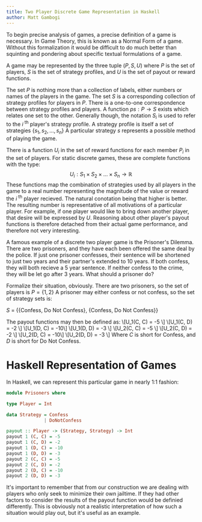```yaml
---
title: Two Player Discrete Game Representation in Haskell
author: Matt Gambogi
---
```


To begin precise analysis of games, a precise definition of a game is
necessary.  In Game Theory, this is known as a Normal Form of a game. Without
this formalization it would be difficult to do much better than squinting and
pondering about specific textual formulations of a game.

A game may be represented by the three tuple $(P, S, U)$ where $P$ is the set
of players, $S$ is the set of strategy profiles, and $U$ is the set of payout
or reward functions.

The set $P$ is nothing more than a collection of labels, either numbers or
names of the players in the game.  The set $S$ is a corresponding collection of
strategy profiles for players in $P$. There is a one-to-one correspondence
between strategy profiles and players. A function $ps: P \to S$ exists which
relates one set to the other.  Generally though, the notation $S_i$ is used to
refer to the $i^\text{ th}$ player's strategy profile. A strategy profile is
itself a set of strategies $\{s_1, s_2, \ldots, s_n\}$ A particular strategy
$s$ represents a possible method of playing the game.

There is a function $U_i$ in the set of reward functions for each member $P_i$
in the set of players.  For static discrete games, these are complete functions
with the type: $$U_i: S_1 \times S_2 \times \ldots \times S_n \to \mathbb{R}$$
These functions map the combination of strategies used by all players in the
game to a real number representing the magnitude of the value or reward the
$i^\text{ th}$ player recieved. The natural conotation being that higher is
better. The resulting number is representative of all motivations of a
particular player. For example, if one player would like to bring down another
player, that desire will be expressed by $U$. Reasoning about other player's
payout functions is therefore detached from their actual game performance, and
therefore not very interesting.

A famous example of a discrete two player game is the Prisoner's Dilemma. There
are two prisoners, and they have each been offered the same deal by the police.
If just one prisoner confesses, their sentence will be shortened to just two
years and their partner's extended to 10 years.  If both confess, they will
both recieve a 5 year sentence.  If neither confess to the crime, they will be
let go after 3 years.  What should a prisoner do?

Formalize their situation, obviously. There are two prisoners, so the set of
players is $P=\{1,2\}$ A prisoner may either confess or not confess, so the set
of strategy sets is:

$S$ = {{Confess, Do Not Confess}, {Confess, Do Not Confess}}

The payout functions may then be defined as:
\\[U_1(C, C) = -5 \\]
\\[U_1(C, D) = -2 \\]
\\[U_1(D, C) = -10\\]
\\[U_1(D, D) = -3 \\]
\\[U_2(C, C) = -5 \\]
\\[U_2(C, D) = -2 \\]
\\[U_2(D, C) = -10\\]
\\[U_2(D, D) = -3 \\]
Where $C$ is short for Confess, and $D$ is short for Do Not Confess.

# Haskell Representation of Games
In Haskell, we can represent this particular game in nearly
1:1 fashion:

```haskell
module Prisoners where

type Player = Int

data Strategy = Confess
              | DoNotConfess

payout :: Player -> (Strategy, Strategy) -> Int
payout 1 (C, C) = -5
payout 1 (C, D) = -2
payout 1 (D, C) = -10
payout 1 (D, D) = -3
payout 2 (C, C) = -5
payout 2 (C, D) = -2
payout 2 (D, C) = -10
payout 2 (D, D) = -3
```

It's important to remember that from our construction we are dealing with
players who only seek to minimize their own jailtime. If they had other factors
to consider the results of the payout function would be definied differently.
This is obviously not a realistic interpretation of how such a situation would
play out, but it's useful as an example.
